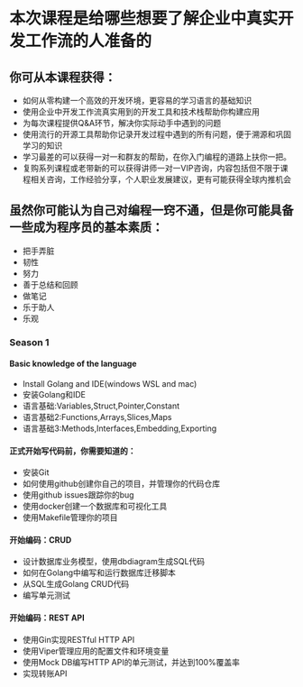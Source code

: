 # 本次课程是给哪些想要了解企业中真实开发工作流的人准备的

## 你可从本课程获得： 
- 如何从零构建一个高效的开发环境，更容易的学习语言的基础知识
- 使用企业中开发工作流真实用到的开发工具和技术栈帮助你构建应用
- 为每次课程提供Q&A环节，解决你实际动手中遇到的问题
- 使用流行的开源工具帮助你记录开发过程中遇到的所有问题，便于溯源和巩固学习的知识
- 学习最差的可以获得一对一和群友的帮助，在你入门编程的道路上扶你一把。
- 复购系列课程或老带新的可以获得讲师一对一VIP咨询，内容包括但不限于课程相关咨询，工作经验分享，个人职业发展建议，更有可能获得全球内推机会

## 虽然你可能认为自己对编程一窍不通，但是你可能具备一些成为程序员的基本素质：

- 把手弄脏
- 韧性
- 努力
- 善于总结和回顾
- 做笔记
- 乐于助人
- 乐观

### Season 1


#### Basic knowledge of the language
- Install Golang and IDE(windows WSL and mac)
- 安装Golang和IDE
- 语言基础:Variables,Struct,Pointer,Constant
- 语言基础2:Functions,Arrays,Slices,Maps
- 语言基础3:Methods,Interfaces,Embedding,Exporting


#### 正式开始写代码前，你需要知道的： 
- 安装Git
- 如何使用github创建你自己的项目，并管理你的代码仓库
- 使用github issues跟踪你的bug
- 使用docker创建一个数据库和可视化工具
- 使用Makefile管理你的项目

#### 开始编码：CRUD
- 设计数据库业务模型，使用dbdiagram生成SQL代码
- 如何在Golang中编写和运行数据库迁移脚本
- 从SQL生成Golang CRUD代码 
- 编写单元测试 

#### 开始编码：REST API
- 使用Gin实现RESTful HTTP API
- 使用Viper管理应用的配置文件和环境变量
- 使用Mock DB编写HTTP API的单元测试，并达到100%覆盖率
- 实现转账API
